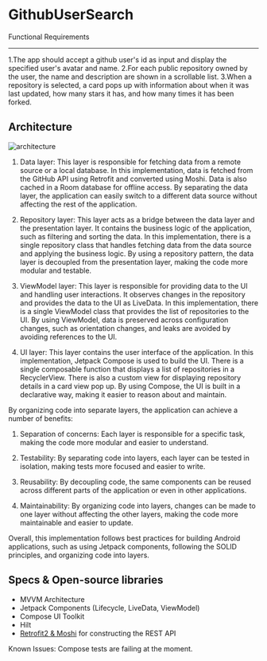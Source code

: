 # GithubUserSearch
Functional Requirements
_______________________
1.The app should accept a github user's id as input and display the specified user's avatar and name.
2.For each public repository owned by the user, the name and description are shown in a scrollable list.
3.When a repository is selected, a card pops up with information about when it was last updated, how many stars it has, and how many times it has  been forked.

## Architecture

![architecture](https://developer.android.com/topic/libraries/architecture/images/final-architecture.png)

1. Data layer: This layer is responsible for fetching data from a remote source or a local database. In this implementation, data is fetched from the GitHub API using Retrofit and converted using Moshi. Data is also cached in a Room database for offline access. By separating the data layer, the application can easily switch to a different data source without affecting the rest of the application.

2. Repository layer: This layer acts as a bridge between the data layer and the presentation layer. It contains the business logic of the application, such as filtering and sorting the data. In this implementation, there is a single repository class that handles fetching data from the data source and applying the business logic. By using a repository pattern, the data layer is decoupled from the presentation layer, making the code more modular and testable.

3. ViewModel layer: This layer is responsible for providing data to the UI and handling user interactions. It observes changes in the repository and provides the data to the UI as LiveData. In this implementation, there is a single ViewModel class that provides the list of repositories to the UI. By using ViewModel, data is preserved across configuration changes, such as orientation changes, and leaks are avoided by avoiding references to the UI.

4. UI layer: This layer contains the user interface of the application. In this implementation, Jetpack Compose is used to build the UI. There is a single composable function that displays a list of repositories in a RecyclerView. There is also a custom view for displaying repository details in a card view pop up. By using Compose, the UI is built in a declarative way, making it easier to reason about and maintain.

By organizing code into separate layers, the application can achieve a number of benefits:

1. Separation of concerns: Each layer is responsible for a specific task, making the code more modular and easier to understand.

2. Testability: By separating code into layers, each layer can be tested in isolation, making tests more focused and easier to write.

3. Reusability: By decoupling code, the same components can be reused across different parts of the application or even in other applications.

4. Maintainability: By organizing code into layers, changes can be made to one layer without affecting the other layers, making the code more maintainable and easier to update.

Overall, this implementation follows best practices for building Android applications, such as using Jetpack components, following the SOLID principles, and organizing code into layers.

## Specs & Open-source libraries
- MVVM Architecture
- Jetpack Components (Lifecycle, LiveData, ViewModel)
- Compose UI Toolkit
- Hilt
- [Retrofit2 & Moshi](https://github.com/square/retrofit) for constructing the REST API

Known Issues: Compose tests are failing at the moment.


